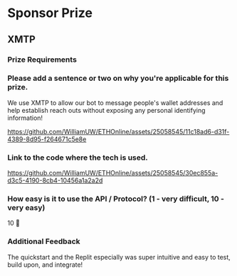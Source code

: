 # Sponsor Prize

## XMTP

### Prize Requirements

### Please add a sentence or two on why you're applicable for this prize.

We use XMTP to allow our bot to message people's wallet addresses and help establish reach outs without exposing any personal identifying information!



https://github.com/WilliamUW/ETHOnline/assets/25058545/11c18ad6-d31f-4389-8d95-f264671c5e8e


### Link to the code where the tech is used.



https://github.com/WilliamUW/ETHOnline/assets/25058545/30ec855a-d3c5-4190-8cb4-10456a1a2a2d


### How easy is it to use the API / Protocol? (1 - very difficult, 10 - very easy)

10 🌟

### Additional Feedback

The quickstart and the Replit especially was super intuitive and easy to test, build upon, and integrate!
